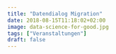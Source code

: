 ```yaml
---
title: "Datendialog Migration"
date: 2018-08-15T11:18:02+02:00
image: data-science-for-good.jpg
tags: ["Veranstaltungen"]
draft: false
---
```

